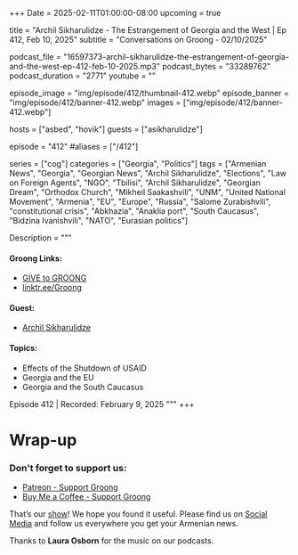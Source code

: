 +++
Date = 2025-02-11T01:00:00-08:00
upcoming = true

title = "Archil Sikharulidze - The Estrangement of Georgia and the West | Ep 412, Feb 10, 2025"
subtitle = "Conversations on Groong - 02/10/2025"

podcast_file = "16597373-archil-sikharulidze-the-estrangement-of-georgia-and-the-west-ep-412-feb-10-2025.mp3"
podcast_bytes = "33289762"
podcast_duration = "2771"
youtube = ""

episode_image = "img/episode/412/thumbnail-412.webp"
episode_banner = "img/episode/412/banner-412.webp"
images = ["img/episode/412/banner-412.webp"]

hosts = ["asbed", "hovik"]
guests = ["asikharulidze"]

episode = "412"
#aliases = ["/412"]

series = ["cog"]
categories = ["Georgia", "Politics"]
tags = ["Armenian News", "Georgia", "Georgian News", "Archil Sikharulidze", "Elections", "Law on Foreign Agents", "NGO", "Tbilisi", "Archil Sikharulidze", "Georgian Dream", "Orthodox Church", "Mikheil Saakashvili", "UNM", "United National Movement", "Armenia", "EU", "Europe", "Russia", "Salome Zurabishvili", "constitutional crisis", "Abkhazia", "Anaklia port", "South Caucasus", "Bidzina Ivanishvili", "NATO", "Eurasian politics"]

Description = """

#### Groong Links:
* [GIVE to GROONG](https://podcasts.groong.org/donate)
* [linktr.ee/Groong](https://linktr.ee/groong)

#### Guest:
* [Archil Sikharulidze](/guest/asikharulidze)

#### Topics:
* Effects of the Shutdown of USAID
* Georgia and the EU
* Georgia and the South Caucasus

Episode 412 | Recorded: February 9, 2025
"""
+++



# Wrap-up

### **Don't forget to support us:**
* [Patreon - Support Groong](https://www.patreon.com/ann_groong)
* [Buy Me a Coffee - Support Groong](https://www.buymeacoffee.com/groong)


That’s our [show](https://podcasts.groong.org/)! We hope you found it useful. Please find us on [Social Media](https://linktr.ee/groong) and follow us everywhere you get your Armenian news.

Thanks to **Laura Osborn** for the music on our podcasts.

